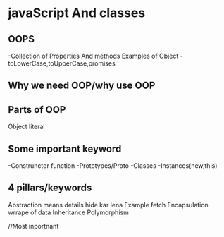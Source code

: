 # javaScript And classes

##  OOPS
-Collection of Properties And methods
Examples of Object 
-toLowerCase,toUpperCase,promises

## Why we need OOP/why use OOP




## Parts of OOP
Object literal



## Some important keyword
-Construnctor function
-Prototypes/Proto
-Classes
-Instances(new,this)


## 4 pillars/keywords
Abstraction    means details hide kar lena  Example fetch 
Encapsulation    wrrape of data 
Inheritance
Polymorphism


//Most inportnant 